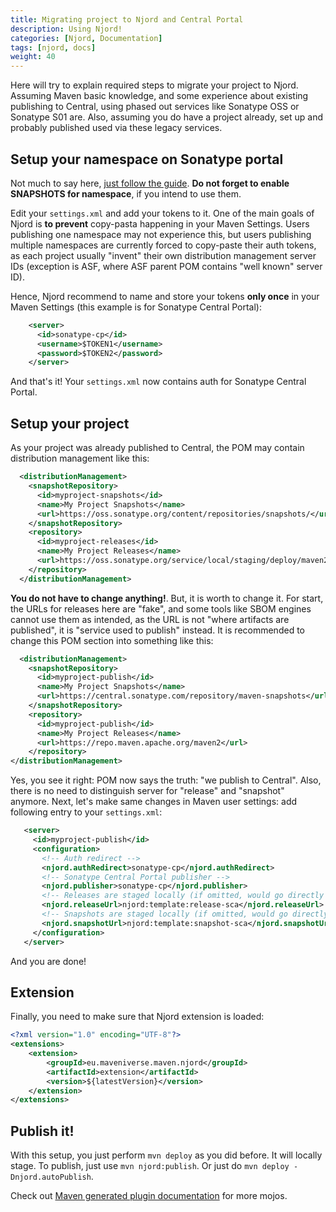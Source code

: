 ```yaml
---
title: Migrating project to Njord and Central Portal
description: Using Njord!
categories: [Njord, Documentation]
tags: [njord, docs]
weight: 40
---
```


Here will try to explain required steps to migrate your project to Njord. Assuming Maven basic knowledge, and some
experience about existing publishing to Central, using phased out services like Sonatype OSS or Sonatype S01 are.
Also, assuming you do have a project already, set up and probably published used via these legacy services.

## Setup your namespace on Sonatype portal

Not much to say here, [just follow the guide](https://central.sonatype.org/register/central-portal/).
**Do not forget to enable SNAPSHOTS for namespace**, if you intend to use them.

Edit your `settings.xml` and add your tokens to it. One of the main goals of Njord is **to prevent** copy-pasta
happening in your Maven Settings. Users publishing one namespace may not experience this, but users publishing multiple
namespaces are currently forced to copy-paste their auth tokens, as each project usually "invent" their own
distribution management server IDs (exception is ASF, where ASF parent POM contains "well known" server ID).

Hence, Njord recommend to name and store your tokens **only once** in your Maven Settings (this example is for
Sonatype Central Portal):

```xml
    <server>
      <id>sonatype-cp</id>
      <username>$TOKEN1</username>
      <password>$TOKEN2</password>
    </server>
```

And that's it! Your `settings.xml` now contains auth for Sonatype Central Portal.

## Setup your project

As your project was already published to Central, the POM may contain distribution management like this:

```xml
  <distributionManagement>
    <snapshotRepository>
      <id>myproject-snapshots</id>
      <name>My Project Snapshots</name>
      <url>https://oss.sonatype.org/content/repositories/snapshots/</url>
    </snapshotRepository>
    <repository>
      <id>myproject-releases</id>
      <name>My Project Releases</name>
      <url>https://oss.sonatype.org/service/local/staging/deploy/maven2/</url>
    </repository>
  </distributionManagement>
```

**You do not have to change anything!**. But, it is worth to change it. For start, the URLs for releases here are "fake",
and some tools like SBOM engines cannot use them as intended, as the URL is not "where artifacts are published", it is 
"service used to publish" instead. It is recommended to change this POM section into something like this:

```xml
  <distributionManagement>
    <snapshotRepository>
      <id>myproject-publish</id>
      <name>My Project Snapshots</name>
      <url>https://central.sonatype.com/repository/maven-snapshots</url>
    </snapshotRepository>
    <repository>
      <id>myproject-publish</id>
      <name>My Project Releases</name>
      <url>https://repo.maven.apache.org/maven2</url>
    </repository>
</distributionManagement>
```

Yes, you see it right: POM now says the truth: "we publish to Central". Also, there is no need to distinguish server for "release" 
and "snapshot" anymore. Next, let's make same changes in Maven user settings: add following entry to your `settings.xml`:

```xml
   <server>
     <id>myproject-publish</id>
     <configuration>
       <!-- Auth redirect -->
       <njord.authRedirect>sonatype-cp</njord.authRedirect>
       <!-- Sonatype Central Portal publisher -->
       <njord.publisher>sonatype-cp</njord.publisher>
       <!-- Releases are staged locally (if omitted, would go directly to URL as per POM) -->
       <njord.releaseUrl>njord:template:release-sca</njord.releaseUrl>
       <!-- Snapshots are staged locally (if omitted, would go directly to URL as per POM) -->
       <njord.snapshotUrl>njord:template:snapshot-sca</njord.snapshotUrl>
     </configuration>
   </server>
```

And you are done!

## Extension

Finally, you need to make sure that Njord extension is loaded:

```xml
<?xml version="1.0" encoding="UTF-8"?>
<extensions>
    <extension>
        <groupId>eu.maveniverse.maven.njord</groupId>
        <artifactId>extension</artifactId>
        <version>${latestVersion}</version>
    </extension>
</extensions>
```

## Publish it!

With this setup, you just perform `mvn deploy` as you did before. It will locally stage. To publish, just use
`mvn njord:publish`. Or just do `mvn deploy -Dnjord.autoPublish`.

Check out [Maven generated plugin documentation](../plugin-documentation/plugin-info.html) for more mojos.